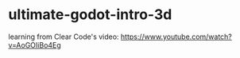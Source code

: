 # ultimate-godot-intro-3d
 learning from Clear Code's video: https://www.youtube.com/watch?v=AoGOIiBo4Eg
